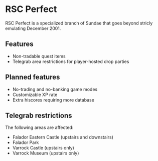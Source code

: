 RSC Perfect
===========

RSC Perfect is a specialized branch of Sundae that goes beyond stricly
emulating December 2001.

Features
--------

* Non-tradable quest items
* Telegrab area restrictions for player-hosted drop parties

Planned features
----------------

* No-trading and no-banking game modes
* Customizable XP rate
* Extra hiscores requiring more database

Telegrab restrictions
---------------------

The following areas are affected:

* Falador Eastern Castle (upstairs and downstairs)
* Falador Park
* Varrock Castle (upstairs only)
* Varrock Museum (upstairs only)
